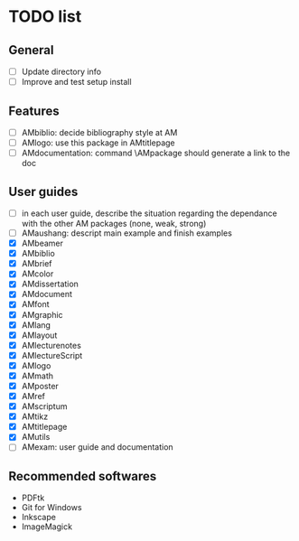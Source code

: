 TODO list
=========

General
-------
- [ ] Update directory info
- [ ] Improve and test setup install

Features
--------
- [ ] AMbiblio: decide bibliography style at AM
- [ ] AMlogo: use this package in AMtitlepage
- [ ] AMdocumentation: command \AMpackage should generate a link to the doc

User guides
-----------
- [ ] in each user guide, describe the situation regarding the dependance with the other AM packages (none, weak, strong)
- [ ] AMaushang: descript main example and finish examples 
- [x] AMbeamer
- [x] AMbiblio
- [x] AMbrief
- [x] AMcolor
- [x] AMdissertation
- [x] AMdocument
- [x] AMfont
- [x] AMgraphic
- [x] AMlang
- [x] AMlayout
- [x] AMlecturenotes
- [x] AMlectureScript
- [x] AMlogo
- [x] AMmath
- [x] AMposter
- [x] AMref
- [x] AMscriptum
- [x] AMtikz
- [x] AMtitlepage
- [x] AMutils
- [ ] AMexam: user guide and documentation

Recommended softwares
---------------------

- PDFtk
- Git for Windows
- Inkscape
- ImageMagick

